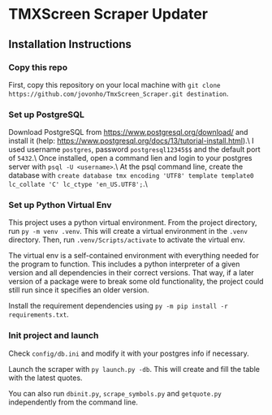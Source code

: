 # TMXScreen Scraper Updater
## Installation Instructions

### Copy this repo
First, copy this repository on your local machine with `git clone https://github.com/jovonho/TmxScreen_Scraper.git destination`.

### Set up PostgreSQL
Download PostgreSQL from https://www.postgresql.org/download/ and install it (help: https://www.postgresql.org/docs/13/tutorial-install.html).\ 
I used username `postgres`, password `postgresql12345$$` and the default port of `5432`.\ 
Once installed, open a command lien and login to your postgres server with `psql -U <username>`.\ 
At the psql command line, create the database with `create database tmx encoding 'UTF8' template template0 lc_collate 'C' lc_ctype 'en_US.UTF8';`.\ 

### Set up Python Virtual Env
This project uses a python virtual environment.
From the project directory, run `py -m venv .venv`. This will create a virtual environment in the `.venv` directory.
Then, run `.venv/Scripts/activate` to activate the virtual env.

The virtual env is a self-contained environment with everything needed for the program to function. This includes a python interpreter of a given version and all dependencies in their correct versions. That way, if a later version of a package were to break some old functionality, the project could still run since it specifies an older version.

Install the requirement dependencies using `py -m pip install -r requirements.txt`.

### Init project and launch
Check `config/db.ini` and modify it with your postgres info if necessary.

Launch the scraper with `py launch.py -db`. This will create and fill the table with the latest quotes.

You can also run `dbinit.py`, `scrape_symbols.py` and `getquote.py` independently from the command line.


